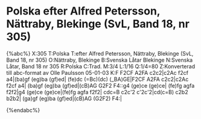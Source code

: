 # Polska efter Alfred Petersson, Nättraby, Blekinge (SvL, Band 18, nr 305)

{%abc%}
X:305
T:Polska
T:efter Alfred Petersson, Nättraby, Blekinge (SvL, Band 18, nr 305)
O:Nättraby, Blekinge
B:Svenska Låtar Blekinge
N:Svenska Låtar, Band 18 nr 305
R:Polska
C:Trad.
M:3/4
L:1/16
Q:1/4=80
Z:Konverterad till abc-format av  Olle Paulsson 05-01-03
K:F
F2CF A2FA c2c2|c2Ac f2cf a4|(ba)gf (eg)ba (gf)ed|
(fe)dc (=Bc)(dc) (_BA)GE|F2CF A2FA c2c2|c2Ac f2cf a4|
(ba)gf (eg)ba (gf)ed|(cB)AG G2F2 F4::g4 (ge)ce (ge)ce|
(fe)fg agfa f2f2|g4 (ge)ce (ge)ce|(fe)fg agfa f2f2|
cdc=B c2c'2 c'2c'2|cd(c=B) c2b2 b2b2| (ga)gf (eg)ba (gf)ed|(cB)AG (G2F2) F4:|

{%endabc%}

